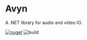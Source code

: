 # Avyn
A .NET library for audio and video IO.

[![nuget](https://img.shields.io/nuget/v/Avyn.svg)](https://www.nuget.org/packages/Avyn/) 
![build](https://github.com/hazdryx/Avyn/actions/workflows/publish.yml/badge.svg)
